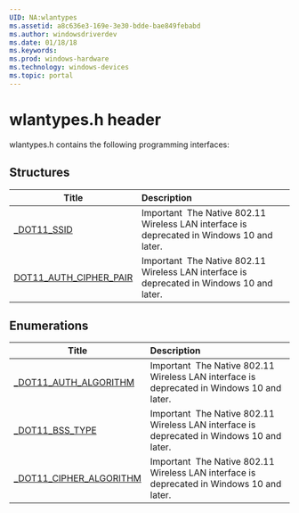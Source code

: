 ```yaml
---
UID: NA:wlantypes
ms.assetid: a8c636e3-169e-3e30-bdde-bae849febabd
ms.author: windowsdriverdev
ms.date: 01/18/18
ms.keywords: 
ms.prod: windows-hardware
ms.technology: windows-devices
ms.topic: portal
---
```


# wlantypes.h header



wlantypes.h contains the following programming interfaces:







## Structures
| Title | Description |
| ---- |:---- |
| [_DOT11_SSID](ns-wlantypes-_dot11_ssid.md) | Important  The Native 802.11 Wireless LAN interface is deprecated in Windows 10 and later. |
| [DOT11_AUTH_CIPHER_PAIR](ns-wlantypes-dot11_auth_cipher_pair.md) | Important  The Native 802.11 Wireless LAN interface is deprecated in Windows 10 and later. |


## Enumerations
| Title | Description |
| ---- |:---- |
| [_DOT11_AUTH_ALGORITHM](ne-wlantypes-_dot11_auth_algorithm.md) | Important  The Native 802.11 Wireless LAN interface is deprecated in Windows 10 and later. |
| [_DOT11_BSS_TYPE](ne-wlantypes-_dot11_bss_type.md) | Important  The Native 802.11 Wireless LAN interface is deprecated in Windows 10 and later. |
| [_DOT11_CIPHER_ALGORITHM](ne-wlantypes-_dot11_cipher_algorithm.md) | Important  The Native 802.11 Wireless LAN interface is deprecated in Windows 10 and later. |